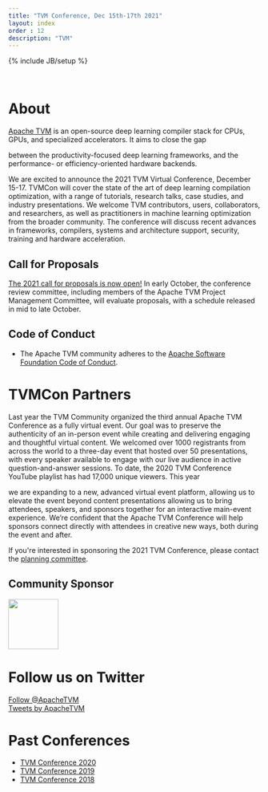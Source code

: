 ```yaml
---
title: "TVM Conference, Dec 15th-17th 2021"
layout: index
order : 12
description: "TVM"
---
```

{% include JB/setup %}

<br>

# About

[Apache TVM](https://tvm.apache.org/) is an open-source deep learning compiler
stack for CPUs, GPUs, and specialized accelerators. It aims to close the gap

between the productivity-focused deep learning frameworks, and the performance-
or efficiency-oriented hardware backends.

We are excited to announce the 2021 TVM Virtual Conference, December 15-17.
TVMCon will cover the state of the art of deep learning compilation
optimization, with a range of tutorials, research talks, case studies, and
industry presentations. We welcome TVM contributors, users, collaborators, and
researchers, as well as practitioners in machine learning optimization from the
broader community. The conference will discuss recent advances in frameworks,
compilers, systems and architecture support, security, training and hardware
acceleration.

## Call for Proposals

[The 2021 call for proposals is now
open!](https://forms.gle/RbpPfhTSWoWLYWiM9) In early October, the conference
review committee, including members of the Apache TVM Project Management
Committee, will evaluate proposals, with a schedule released in mid to late
October.

## Code of Conduct

- The Apache TVM community adheres to
  the [Apache Software Foundation Code of Conduct](https://www.apache.org/foundation/policies/conduct.html).


# TVMCon Partners

Last year the TVM Community organized the third annual Apache TVM Conference as
a fully virtual event. Our goal was to preserve the authenticity of an
in-person event while creating and delivering engaging and thoughtful virtual
content. We welcomed over 1000 registrants from across the world to a three-day
event that hosted over 50 presentations, with every speaker available to engage
with our live audience in active question-and-answer sessions. To date, the
2020 TVM Conference YouTube playlist has had 17,000 unique viewers. This year

we are expanding to a new, advanced virtual event platform, allowing us to
elevate the event beyond content presentations allowing us to bring attendees,
speakers, and sponsors together for an interactive main-event experience. We’re
confident that the Apache TVM Conference will help sponsors connect directly
with attendees in creative new ways, both during the event and after.

If you're interested in sponsoring the 2021 TVM Conference, please contact
the [planning committee](email:events@octoml.ai).

## Community Sponsor

<div class="community_logo">
  <a href="https://apache.org">
    <img src="images/logo/asf.png" height="100"/>
  </a>
</div>

# Follow us on Twitter

<a href="https://twitter.com/ApacheTVM?ref_src=twsrc%5Etfw" class="twitter-follow-button" data-show-count="false">Follow @ApacheTVM</a><script async src="https://platform.twitter.com/widgets.js" charset="utf-8"></script>
<br>
<a class="twitter-timeline" width="500" height="700" href="https://twitter.com/ApacheTVM?ref_src=twsrc%5Etfw">Tweets by ApacheTVM</a> <script async src="https://platform.twitter.com/widgets.js" charset="utf-8"></script>

# Past Conferences

- [TVM Conference 2020](2020)
- [TVM Conference 2019](2019)
- [TVM Conference 2018](2018)

